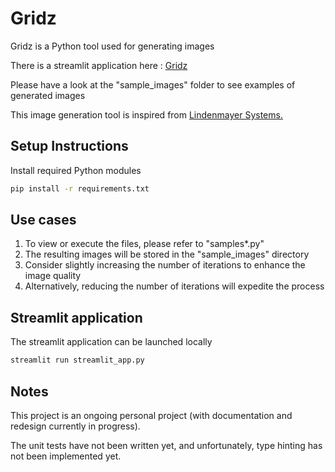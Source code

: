 # Gridz

Gridz is a Python tool used for generating images

There is a streamlit application here : [Gridz](https://gdarid-gridz.streamlit.app/)

Please have a look at the "sample_images" folder to see examples of generated images

This image generation tool is inspired from [Lindenmayer Systems.](https://en.wikipedia.org/wiki/L-system)

## Setup Instructions

Install required Python modules

```bash
pip install -r requirements.txt
```

## Use cases

1. To view or execute the files, please refer to "samples*.py"
2. The resulting images will be stored in the "sample_images" directory
3. Consider slightly increasing the number of iterations to enhance the image quality
4. Alternatively, reducing the number of iterations will expedite the process

## Streamlit application

The streamlit application can be launched locally

```bash
streamlit run streamlit_app.py
```


## Notes

This project is an ongoing personal project (with documentation and redesign currently in progress). 

The unit tests have not been written yet, and unfortunately, type hinting has not been implemented yet.
